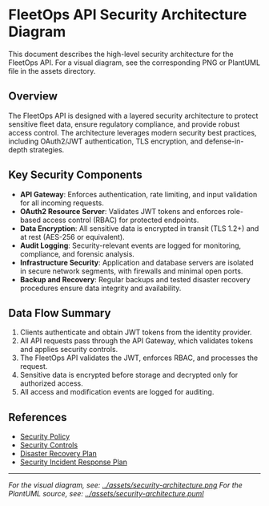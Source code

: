 # FleetOps API Security Architecture Diagram

This document describes the high-level security architecture for the FleetOps API. For a visual diagram, see the corresponding PNG or PlantUML file in the assets directory.

## Overview

The FleetOps API is designed with a layered security architecture to protect sensitive fleet data, ensure regulatory compliance, and provide robust access control. The architecture leverages modern security best practices, including OAuth2/JWT authentication, TLS encryption, and defense-in-depth strategies.

## Key Security Components

- **API Gateway**: Enforces authentication, rate limiting, and input validation for all incoming requests.
- **OAuth2 Resource Server**: Validates JWT tokens and enforces role-based access control (RBAC) for protected endpoints.
- **Data Encryption**: All sensitive data is encrypted in transit (TLS 1.2+) and at rest (AES-256 or equivalent).
- **Audit Logging**: Security-relevant events are logged for monitoring, compliance, and forensic analysis.
- **Infrastructure Security**: Application and database servers are isolated in secure network segments, with firewalls and minimal open ports.
- **Backup and Recovery**: Regular backups and tested disaster recovery procedures ensure data integrity and availability.

## Data Flow Summary

1. Clients authenticate and obtain JWT tokens from the identity provider.
2. All API requests pass through the API Gateway, which validates tokens and applies security controls.
3. The FleetOps API validates the JWT, enforces RBAC, and processes the request.
4. Sensitive data is encrypted before storage and decrypted only for authorized access.
5. All access and modification events are logged for auditing.

## References
- [Security Policy](../SECURITY_POLICY.md)
- [Security Controls](../SECURITY_CONTROLS.md)
- [Disaster Recovery Plan](../DISASTER_RECOVERY_PLAN.md)
- [Security Incident Response Plan](../SECURITY_INCIDENT_RESPONSE_PLAN.md)

---

*For the visual diagram, see: [../assets/security-architecture.png](../assets/security-architecture.png)*
*For the PlantUML source, see: [../assets/security-architecture.puml](../assets/security-architecture.puml)*
